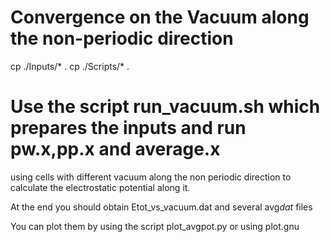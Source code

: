 # Convergence on the Vacuum along the non-periodic direction
  cp ./Inputs/* .
  cp ./Scripts/* .

# Use the script run_vacuum.sh which prepares the inputs and run pw.x,pp.x and average.x 
using cells with different vacuum along the non periodic direction to calculate the electrostatic potential along it. 

At the end you should obtain Etot_vs_vacuum.dat and several avg*dat* files

You can plot them  by using the script plot_avgpot.py 
or using plot.gnu
